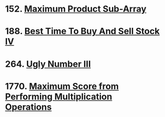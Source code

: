 <p><h1>152. <a href = "https://leetcode.com/problems/maximum-product-subarray/"> Maximum Product Sub-Array</a></h1></p>

<p><h1>188. <a href = "https://leetcode.com/problems/best-time-to-buy-and-sell-stock-iv/"> Best Time To Buy And Sell Stock IV</a></h1></p>

<p><h1>264. <a href = "https://leetcode.com/problems/ugly-number-ii/"> Ugly Number III</a></h1></p>

<p><h1>1770. <a href = "https://leetcode.com/problems/maximum-score-from-performing-multiplication-operations/"> Maximum Score from Performing Multiplication Operations</a></h1></p>
